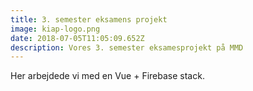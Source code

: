 ```yaml
---
title: 3. semester eksamens projekt
image: kiap-logo.png
date: 2018-07-05T11:05:09.652Z
description: Vores 3. semester eksamesprojekt på MMD
---
```

Her arbejdede vi med en Vue + Firebase stack.